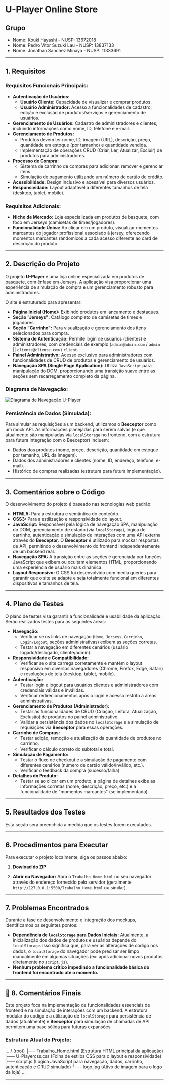 # U-Player Online Store

## Grupo
- Nome: Kouki Hayashi - NUSP: 13672018
- Nome: Pedro Vitor Suzuki Lau - NUSP: 13837133
- Nome: Jonathan Sanchez Minaya - NUSP: 11333691

---

## 1. Requisitos

### Requisitos Funcionais Principais:
- **Autenticação de Usuários:**
    - **Usuário Cliente:** Capacidade de visualizar e comprar produtos.
    - **Usuário Administrador:** Acesso a funcionalidades de cadastro, edição e exclusão de produtos/serviços e gerenciamento de usuários.
- **Gerenciamento de Usuários:** Cadastro de administradores e clientes, incluindo informações como nome, ID, telefone e e-mail.
- **Gerenciamento de Produtos:**
    - Produtos devem ter nome, ID, imagem (URL), descrição, preço, quantidade em estoque (por tamanho) e quantidade vendida.
    - Implementação de operações CRUD (Criar, Ler, Atualizar, Excluir) de produtos para administradores.
- **Processo de Compra:**
    - Sistema de carrinho de compras para adicionar, remover e gerenciar itens.
    - Simulação de pagamento utilizando um número de cartão de crédito.
- **Acessibilidade:** Design inclusivo e acessível para diversos usuários.
- **Responsividade:** Layout adaptável a diferentes tamanhos de tela (desktop, tablet, mobile).

### Requisitos Adicionais:
- **Nicho de Mercado:** Loja especializada em produtos de basquete, com foco em Jerseys (camisetas de times/jogadores).
- **Funcionalidade Única:** Ao clicar em um produto, visualizar momentos marcantes do jogador profissional associado à jersey, oferecendo momentos marcantes randomicos a cada acesso diferente ao card de descrição do produto.

---

## 2. Descrição do Projeto

O projeto **U-Player** é uma loja online especializada em produtos de basquete, com ênfase em Jerseys. A aplicação visa proporcionar uma experiência de simulação de compra e um gerenciamento robusto para administradores.

O site é estruturado para apresentar:
- **Página Inicial (Home):** Exibindo produtos em lançamento e destaques.
- **Seção "Jerseys":** Catálogo completo de camisetas de times e jogadores.
- **Seção "Carrinho":** Para visualização e gerenciamento dos itens selecionados para compra.
- **Sistema de Autenticação:** Permite login de usuários (clientes) e administradores, com credenciais de exemplo (`admin@admin.com` / `admin` || `cliente@cliente.com` / `client`.
- **Painel Administrativo:** Acesso exclusivo para administradores com funcionalidades de CRUD de produtos e gerenciamento de usuários.
- **Navegação SPA (Single Page Application):** Utiliza `JavaScript` para manipulação do DOM, proporcionando uma transição suave entre as seções sem recarregamento completo da página.

### Diagrama de Navegação:

![Diagrama de Navegação U-Player](https://github.com/user-attachments/assets/d49e94b2-2b9a-4adf-bbe2-a1ad04706461)

### Persistência de Dados (Simulada):
Para simular as requisições a um backend, utilizamos o **Beeceptor** como um mock API. As informações planejadas para serem salvas (e que atualmente são manipuladas via `localStorage` no frontend, com a estrutura para futura integração com o Beeceptor) incluem:
- Dados dos produtos (nome, preço, descrição, quantidade em estoque por tamanho, URL da imagem).
- Dados dos administradores e clientes (nome, ID, endereço, telefone, e-mail).
- Histórico de compras realizadas (estrutura para futura implementação).

---

## 3. Comentários sobre o Código

O desenvolvimento do projeto é baseado nas tecnologias web padrão:
- **HTML5:** Para a estrutura e semântica do conteúdo.
- **CSS3:** Para a estilização e responsividade do layout.
- **JavaScript:** Responsável pela lógica de navegação SPA, manipulação do DOM, gerenciamento de estado (via `localStorage`), lógica de carrinho, autenticação e simulação de interações com uma API externa através do **Beeceptor**. O **Beeceptor** é utilizado para mockar respostas de API, permitindo o desenvolvimento do frontend independentemente de um backend real.
- **Navegação SPA:** A transição entre as seções é gerenciada por funções JavaScript que exibem ou ocultam elementos HTML, proporcionando uma experiência de usuário mais dinâmica.
- **Layout Responsivo:** O CSS foi desenvolvido com media queries para garantir que o site se adapte e seja totalmente funcional em diferentes dispositivos e tamanhos de tela.

---

## 4. Plano de Testes

O plano de testes visa garantir a funcionalidade e usabilidade da aplicação. Serão realizados testes para as seguintes áreas:

- **Navegação:**
    - Verificar se os links de navegação (`Home`, `Jerseys`, `Carrinho`, `Login/Logout`, seções administrativas) exibem as seções corretas.
    - Testar a navegação em diferentes cenários (usuário logado/deslogado, cliente/admin).
- **Responsividade e Compatibilidade:**
    - Verificar se o site carrega corretamente e mantém o layout responsivo em diversos navegadores (Chrome, Firefox, Edge, Safari) e resoluções de tela (desktop, tablet, mobile).
- **Autenticação:**
    - Testar login e logout para usuários clientes e administradores com credenciais válidas e inválidas.
    - Verificar redirecionamentos após o login e acesso restrito a áreas administrativas.
- **Gerenciamento de Produtos (Administrador):**
    - Testar as funcionalidades de CRUD (Criação, Leitura, Atualização, Exclusão) de produtos no painel administrativo.
    - Validar a persistência dos dados no `localStorage` e a simulação de requisições via **Beeceptor** para essas operações.
- **Carrinho de Compras:**
    - Testar adição, remoção e atualização da quantidade de produtos no carrinho.
    - Verificar o cálculo correto do subtotal e total.
- **Simulação de Pagamento:**
    - Testar o fluxo de checkout e a simulação de pagamento com diferentes cenários (número de cartão válido/inválido, etc.).
    - Verificar o feedback da compra (sucesso/falha).
- **Detalhes do Produto:**
    - Testar se ao clicar em um produto, a página de detalhes exibe as informações corretas (nome, descrição, preço, etc.) e a funcionalidade de "momentos marcantes" (se implementada).

---

## 5. Resultados dos Testes

Esta seção será preenchida à medida que os testes forem executados. 

---

## 6. Procedimentos para Executar

Para executar o projeto localmente, siga os passos abaixo:

1.  **Dowload do ZIP**

2.  **Abrir no Navegador:**
     Abra o `Trabalho_Home.html` no seu navegador através do endereço fornecido pelo servidor (geralmente `http://127.0.0.1:5500/Trabalho_Home.html` ou similar).

---

## 7. Problemas Encontrados

Durante a fase de desenvolvimento e integração dos mockups, identificamos os seguintes pontos:
- **Dependência de `localStorage` para Dados Iniciais:** Atualmente, a inicialização dos dados de produtos e usuários depende do `localStorage`. Isso significa que, para ver as alterações de código nos dados, o `localStorage` do navegador pode precisar ser limpo manualmente em algumas situações (ex: após adicionar novos produtos diretamente no `script.js`).
- **Nenhum problema crítico impedindo a funcionalidade básica do frontend foi encontrado até o momento.**

---

## 📝 8. Comentários Finais

Este projeto foca na implementação de funcionalidades essenciais de frontend e na simulação de interações com um backend. A estrutura modular do código e a utilização de `localStorage` para persistência de dados (atualmente) e **Beeceptor** para simulação de chamadas de API permitem uma base sólida para futuras expansões.

### Estrutura Atual do Projeto:
...
/ (root)
├── Trabalho_Home.html  (Estrutura HTML principal da aplicação)
├── U-Playercss.css     (Folha de estilos CSS para o layout e responsividade)
├── script.js           (Lógica JavaScript para navegação, dados, carrinho, autenticação e CRUD simulado)
└── logo.jpg            (Ativo de imagem para o logo da loja)
...

---
